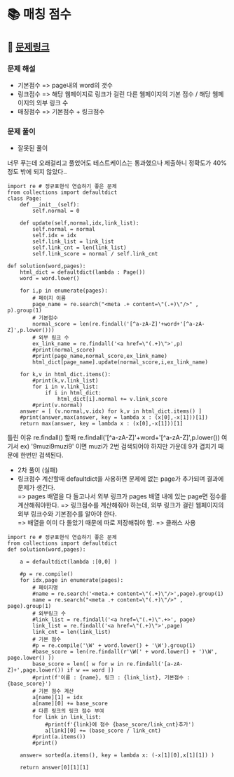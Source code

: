 
# 📚 매칭 점수

## 📌 [문제링크](https://school.programmers.co.kr/learn/courses/30/lessons/42893)

### 문제 해설

- 기본점수 => page내의 word의 갯수
- 링크점수 => 해당 웹페이지로 링크가 걸린 다른 웹페이지의 기본 점수 / 해당 웹페이지의 외부 링크 수
- 매칭점수 => 기본점수 + 링크점수

### 문제 풀이

- 잘못된 풀이

너무 푸는데 오래걸리고 풀었어도 테스트케이스는 통과했으나 제출하니 정확도가 40%정도 밖에 되지 않았다..

```
import re # 정규표현식 연습하기 좋은 문제
from collections import defaultdict
class Page:
    def __init__(self):
        self.normal = 0
    
    def update(self,normal,idx,link_list):
        self.normal = normal
        self.idx = idx
        self.link_list = link_list
        self.link_cnt = len(link_list)
        self.link_score = normal / self.link_cnt
        
def solution(word,pages):
    html_dict = defaultdict(lambda : Page())
    word = word.lower()
    
    for i,p in enumerate(pages):
        # 페이지 이름
        page_name = re.search("<meta .+ content=\"(.+)\"/>" , p).group(1)
        # 기본점수
        normal_score = len(re.findall('[^a-zA-Z]'+word+'[^a-zA-Z]',p.lower()))
        # 외부 링크 수
        ex_link_name = re.findall('<a href=\"(.+)\">',p)
        #print(normal_score)
        #print(page_name,normal_score,ex_link_name)        
        html_dict[page_name].update(normal_score,i,ex_link_name)
        
    for k,v in html_dict.items():
        #print(k,v.link_list)
        for i in v.link_list:
            if i in html_dict:
                html_dict[i].normal += v.link_score
        #print(v.normal)
    answer = [ (v.normal,v.idx) for k,v in html_dict.items() ]
    #print(answer,max(answer, key = lambda x : (x[0],-x[1]))[1])
    return max(answer, key = lambda x : (x[0],-x[1]))[1]
```
틀린 이유
re.findall() 할때 re.findall('[^a-zA-Z]'+word+'[^a-zA-Z]',p.lower()) 여기서
ex) '9muzi9muzi9' 이면 muzi가 2번 검색되어야 하지만 가운데 9가 겹치기 때문에 한번만 검색된다.

- 2차 풀이 (실패)
- 링크점수 계산할때 defaultdict을 사용하면 문제에 없는 page가 추가되며 결과에 문제가 생긴다.  
=> pages 배열을 다 돌고나서 외부 링크가 pages 배열 내에 있는 page면 점수를 계산해줘야한다.
=> 링크점수를 계산해줘야 하는데, 외부 링크가 걸린 웹페이지의 외부 링크수와 기본점수를 알아야 한다.  
=> 배열을 이미 다 돌았기 때문에 따로 저장해줘야 함. => 클래스 사용

```
import re # 정규표현식 연습하기 좋은 문제
from collections import defaultdict
def solution(word,pages):
    
    a = defaultdict(lambda :[0,0] )
    
    #p = re.compile()
    for idx,page in enumerate(pages):
        # 페이지명
        #name = re.search('<meta.+ content=\"(.+)\"/>',page).group(1)
        name = re.search("<meta .+ content=\"(.+)\"/>" , page).group(1)
        # 외부링크 수
        #link_list = re.findall('<a href=\"(.+)\".+>', page)
        link_list = re.findall('<a href=\"(.+)\">',page)
        link_cnt = len(link_list)
        # 기본 점수
        #p = re.compile('\W' + word.lower() + '\W').group(1)
        #base_score = len(re.findall(r'\W(' + word.lower() + ')\W', page.lower() ))
        base_score = len([ w for w in re.findall('[a-zA-Z]+',page.lower()) if w == word ])  
        #print(f'이름 : {name}, 링크 : {link_list}, 기본점수 : {base_score}')
        # 기본 점수 계산
        a[name][1] = idx
        a[name][0] += base_score
        # 다른 링크의 링크 점수 부여
        for link in link_list:
            #print(f'{link}에 점수 {base_score/link_cnt}추가')
            a[link][0] += (base_score / link_cnt)
        #print(a.items())
        #print()
    
    answer= sorted(a.items(), key = lambda x: (-x[1][0],x[1][1]) )    
    
    return answer[0][1][1]
```

